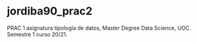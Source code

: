 # jordiba90_prac2
PRAC 1 asignatura tipología de datos, Master Degree Data Science, UOC. Semestre 1 curso 20/21.
